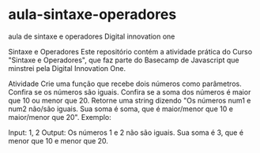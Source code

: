 # aula-sintaxe-operadores
aula de sintaxe e operadores Digital innovation one

Sintaxe e Operadores
Este repositório contém a atividade prática do Curso "Sintaxe e Operadores", que faz parte do Basecamp de Javascript que minstrei pela Digital Innovation One.

Atividade
Crie uma função que recebe dois números como parâmetros.
Confira se os números são iguais.
Confira se a soma dos números é maior que 10 ou menor que 20.
Retorne uma string dizendo "Os números num1 e num2 não/são iguais. Sua soma é soma, que é maior/menor que 10 e maior/menor que 20".
Exemplo:

Input: 1, 2
Output: Os números 1 e 2 não são iguais. Sua soma é 3, que é menor que 10 e menor que 20.
